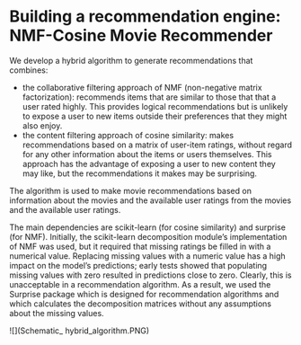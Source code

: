 # Building a recommendation engine: NMF-Cosine Movie Recommender

We develop a hybrid algorithm to generate recommendations that combines: 

* the collaborative filtering approach of NMF (non-negative matrix factorization): recommends items that are similar to those that that a
user rated highly. This provides logical recommendations but is unlikely to expose a user to new
items outside their preferences that they might also enjoy.
* the content filtering approach of cosine similarity: makes
recommendations based on a matrix of user-item ratings, without regard for any other information
about the items or users themselves. This approach has the advantage of exposing a user to new
content they may like, but the recommendations it makes may be surprising.

The algorithm is used to make movie recommendations based on information about the movies and the available user ratings from the movies and the available user ratings. 

The main dependencies are scikit-learn (for cosine similarity) and surprise (for NMF). Initially, the scikit-learn decomposition module’s implementation of NMF was
used, but it required that missing ratings be filled in with a numerical value.
Replacing missing values with a numeric value has a high impact on the model’s
predictions; early tests showed that populating missing values with zero resulted in
predictions close to zero. Clearly, this is unacceptable in a recommendation algorithm.
As a result, we used the Surprise package which is designed for recommendation
algorithms and which calculates the decomposition matrices without any assumptions
about the missing values.


![](Schematic_ hybrid_algorithm.PNG)
